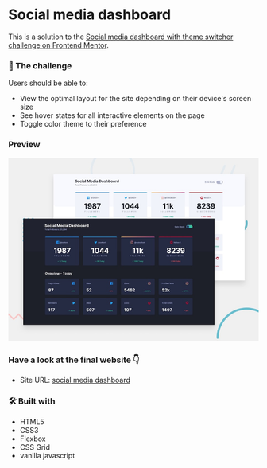 
# Social media dashboard

This is a solution to the [Social media dashboard with theme switcher challenge on Frontend Mentor](https://www.frontendmentor.io/challenges/social-media-dashboard-with-theme-switcher-6oY8ozp_H).

### 🏁 The challenge

Users should be able to:

- View the optimal layout for the site depending on their device's screen size
- See hover states for all interactive elements on the page
- Toggle color theme to their preference

### Preview

![Design preview for the Social media dashboard with theme switcher coding challenge](./design/desktop-preview.jpg)

### Have a look at the final website 👇

- Site URL: [social media dashboard](https://dreamy-perlman-573fda.netlify.app)

### 🛠️ Built with 

- HTML5
- CSS3
- Flexbox
- CSS Grid
- vanilla javascript